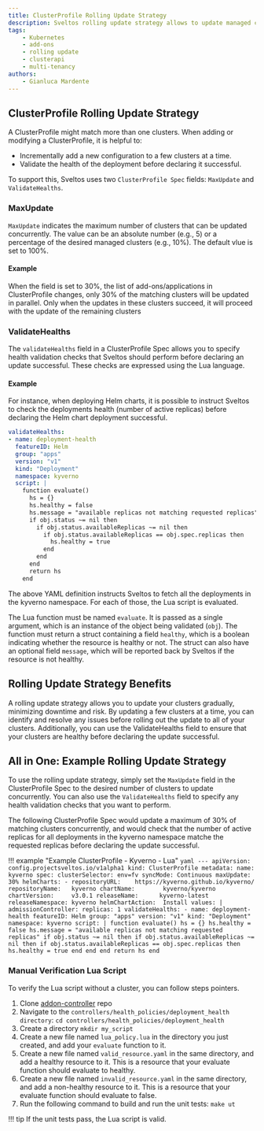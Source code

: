 ```yaml
---
title: ClusterProfile Rolling Update Strategy
description: Sveltos rolling update strategy allows to update managed clusters gradually, minimizing downtime and risk.
tags:
    - Kubernetes
    - add-ons
    - rolling update
    - clusterapi
    - multi-tenancy
authors:
    - Gianluca Mardente
---
```


## ClusterProfile Rolling Update Strategy

A ClusterProfile might match more than one clusters. When adding or modifying a ClusterProfile, it is helpful to:

- Incrementally add a new configuration to a few clusters at a time.
- Validate the health of the deployment before declaring it successful.

To support this, Sveltos uses two `ClusterProfile Spec` fields: `MaxUpdate` and `ValidateHealths`.

### MaxUpdate

`MaxUpdate` indicates the maximum number of clusters that can be updated concurrently. The value can be an absolute number (e.g., 5) or a percentage of the desired managed clusters (e.g., 10%). The default vlue is set to 100%.

#### Example

When the field is set to 30%, the list of add-ons/applications in ClusterProfile changes, only 30% of the matching clusters will be updated in parallel. Only when the updates in these clusters succeed, it will proceed with the update of the remaining clusters

### ValidateHealths

The `validateHealths` field in a ClusterProfile Spec allows you to specify health validation checks that Sveltos should perform before declaring an update successful. These checks are expressed using the Lua language.

#### Example

For instance, when deploying Helm charts, it is possible to instruct Sveltos to check the deployments health (number of active replicas) before declaring the Helm chart deployment successful.

```yaml
validateHealths:
- name: deployment-health
  featureID: Helm
  group: "apps"
  version: "v1"
  kind: "Deployment"
  namespace: kyverno
  script: |
    function evaluate()
      hs = {}
      hs.healthy = false
      hs.message = "available replicas not matching requested replicas"
      if obj.status ~= nil then
        if obj.status.availableReplicas ~= nil then
          if obj.status.availableReplicas == obj.spec.replicas then
            hs.healthy = true
          end
        end
      end
      return hs
    end
```

The above YAML definition instructs Sveltos to fetch all the deployments in the kyverno namespace. For each of those, the Lua script is evaluated.

The Lua function must be named `evaluate`. It is passed as a single argument, which is an instance of the object being validated (`obj`). The function must return a struct containing a field `healthy`, which is a boolean indicating whether the resource is healthy or not. The struct can also have an optional field `message`, which will be reported back by Sveltos if the resource is not healthy.

## Rolling Update Strategy Benefits

A rolling update strategy allows you to update your clusters gradually, minimizing downtime and risk. By updating a few clusters at a time, you can identify and resolve any issues before rolling out the update to all of your clusters. Additionally, you can use the ValidateHealths field to ensure that your clusters are healthy before declaring the update successful.

## All in One: Example Rolling Update Strategy

To use the rolling update strategy, simply set the `MaxUpdate` field in the ClusterProfile Spec to the desired number of clusters to update concurrently. You can also use the `ValidateHealths` field to specify any health validation checks that you want to perform.

The following ClusterProfile Spec would update a maximum of 30% of matching clusters concurrently, and would check that the number of active replicas for all deployments in the kyverno namespace matche the requested replicas before declaring the update successful.

!!! example "Example ClusterProfile - Kyverno - Lua"
    ```yaml
    ---
    apiVersion: config.projectsveltos.io/v1alpha1
    kind: ClusterProfile
    metadata:
      name: kyverno
    spec:
      clusterSelector: env=fv
      syncMode: Continuous
      maxUpdate: 30%
      helmCharts:
      - repositoryURL:    https://kyverno.github.io/kyverno/
        repositoryName:   kyverno
        chartName:        kyverno/kyverno
        chartVersion:     v3.0.1
        releaseName:      kyverno-latest
        releaseNamespace: kyverno
        helmChartAction:  Install
        values: |
          admissionController:
            replicas: 1
      validateHealths:
      - name: deployment-health
        featureID: Helm
        group: "apps"
        version: "v1"
        kind: "Deployment"
        namespace: kyverno
        script: |
          function evaluate()
            hs = {}
            hs.healthy = false
            hs.message = "available replicas not matching requested replicas"
            if obj.status ~= nil then
              if obj.status.availableReplicas ~= nil then
                if obj.status.availableReplicas == obj.spec.replicas then
                  hs.healthy = true
                end
              end
            end
            return hs
          end
    ```

### Manual Verification Lua Script

To verify the Lua script without a cluster, you can follow steps pointers.

1. Clone [addon-controller](https://github.com/projectsveltos/addon-controller) repo
2. Navigate to the `controllers/health_policies/deployment_health directory`: ```cd controllers/health_policies/deployment_health```
3. Create a directory ```mkdir my_script```
4. Create a new file named `lua_policy.lua` in the directory you just created, and add your `evaluate` function to it.
5. Create a new file named `valid_resource.yaml` in the same directory, and add a healthy resource to it. This is a resource that your evaluate function should evaluate to healthy.
6. Create a new file named `invalid_resource.yaml` in the same directory, and add a non-healthy resource to it. This is a resource that your evaluate function should evaluate to false.
7. Run the following command to build and run the unit tests: ```make ut```

!!! tip
    If the unit tests pass, the Lua script is valid.
